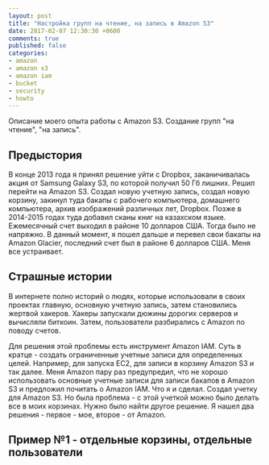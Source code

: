 ```yaml
---
layout: post
title: "Настройка групп на чтение, на запись в Amazon S3"
date: 2017-02-07 12:30:30 +0600
comments: true
published: false
categories: 
- amazon
- amazon s3
- amazon iam
- bucket
- security
- howto
---
```


Описание моего опыта работы с Amazon S3. Создание групп "на чтение", "на запись". <!--more-->

## Предыстория

В конце 2013 года я принял решение уйти с Dropbox, заканичивалась акция от Samsung Galaxy S3, по которой получил 50 Гб лишних. Решил перейти на Amazon S3. Создал новую учетную запись, создал новую корзину, закинул туда бакапы с рабочего компьютера, домашнего компьютера, архив изображений различных лет, Dropbox. Позже в 2014-2015 годах туда добавил сканы книг на казахском языке. Ежемесячный счет выходил в районе 10 долларов США. Тогда было не напряжно. В данный момент, я пошел дальше и перевел свои бакапы на Amazon Glacier, последний счет был в районе 6 долларов США. Меня все устраивает. 

## Страшные истории

В интернете полно историй о людях, которые использовали в своих проектах главную, основную учетную запись, затем становились жертвой хакеров. Хакеры запускали дюжины дорогих серверов и вычисляли биткоин. Затем, пользователи разбирались с Amazon по поводу счетов.

Для решения этой проблемы есть инструмент Amazon IAM. Суть в кратце - создать ограниченные учетные записи для определенных целей. Например, для запуска EC2, для записи в корзину Amazon S3 и так далее. Меня Amazon пару раз предупредил, что не хорошо использовать основные учетные записи для записи бакапов в Amazon S3 и предложил почитать о Amazon IAM. Что я и сделал. Создал учетку для Amazon S3. Но была проблема - с этой учеткой можно было делать все в моих корзинах. Нужно было найти другое решение. Я нашел два решения - первое - мое, второе - от Amazon.

## Пример №1 - отдельные корзины, отдельные пользователи





